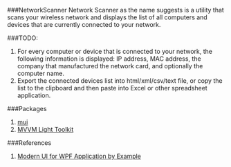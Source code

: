 ###NetworkScanner
Network Scanner as the name suggests is a utility that scans your wireless network and displays the list of all computers and devices that are currently connected to your network.

###TODO:
1. For every computer or device that is connected to your network, the following information is displayed: IP address, MAC address, the company that manufactured the network card, and optionally the computer name.
2. Export the connected devices list into html/xml/csv/text file, or copy the list to the clipboard and then paste into Excel or other spreadsheet application.

###Packages
1. [mui](https://github.com/firstfloorsoftware/mui)
2. [MVVM Light Toolkit](http://www.mvvmlight.net/)

###References
1. [Modern UI for WPF Application by Example](http://www.c-sharpcorner.com/UploadFile/3789b7/modern-ui-for-wpf-application-by-example-handle-navigation/)
